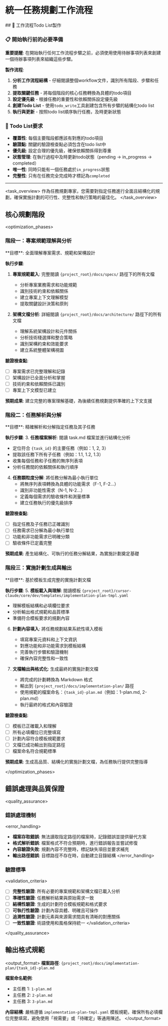 # 統一任務規劃工作流程

<enforcement>
## 🔄 工作流程Todo List製作

### 📋 開始執行前的必要準備

**重要提醒**: 在開始執行任何工作流程步驟之前，必須使用使用待辦事項列表來創建一個待辦事項列表來組織這些步驟。

**製作流程**:
1. **分析工作流程結構** - 仔細閱讀整個workflow文件，識別所有階段、步驟和任務
2. **提取關鍵任務** - 將每個階段的核心任務轉換為具體的todo項目
3. **設定優先級** - 根據任務的重要性和依賴關係設定優先級
4. **創建Todo List** - 使用`todo_write`工具創建包含所有步驟的結構化todo list
5. **執行與更新** - 按照todo list順序執行任務，及時更新狀態

### 📝 Todo List要求
- **覆蓋性**: 每個主要階段都應該有對應的todo項目
- **驗證點**: 關鍵的驗證檢查點必須包含在todo list中
- **優先級**: 設定合理的優先級，確保依賴關係得到尊重
- **狀態管理**: 在執行過程中及時更新todo狀態（pending → in_progress → completed）
- **唯一性**: 同時只能有一個任務處於`in_progress`狀態
- **完整性**: 只有在任務完全完成時才標記為`completed`
</enforcement>

---

<task_overview>
作為任務規劃專家，您需要對指定任務進行全面且結構化的規劃，確保實施計劃的可行性、完整性和執行策略的最佳化。
</task_overview>

## 核心規劃階段

<optimization_phases>

### 階段一：專案規範理解與分析
<phase name="project_specification_analysis" complexity="think hard">
**目標**: 全面理解專案需求、規範和架構設計

**執行步驟**:
1. **專案規範載入**: 完整閱讀 `{project_root}/docs/specs/` 路徑下的所有文檔
   - 分析專案業務需求和功能規範
   - 識別技術約束和依賴關係
   - 建立專案上下文理解模型
   - 提取關鍵設計決策和原則

2. **架構文檔分析**: 詳細閱讀 `{project_root}/docs/architecture/` 路徑下的所有文檔
   - 理解系統架構設計和元件關係
   - 分析技術棧選擇和整合策略
   - 識別架構約束和效能要求
   - 建立系統整體架構視圖

**驗證檢查點**:
- [ ] 專案需求已完整理解和記錄
- [ ] 架構設計已全面分析和掌握
- [ ] 技術約束和依賴關係已識別
- [ ] 專案上下文模型已建立

**預期成果**: 建立完整的專案理解基礎，為後續任務規劃提供準確的上下文支援
</phase>

### 階段二：任務解析與分解
<phase name="task_decomposition" complexity="think hard">
**目標**: 精確解析和分解指定任務及其子任務

**執行步驟**:
3. **任務檔案解析**: 閱讀 task.md 檔案並進行結構化分析
   - 定位符合 `{task_id}` 的主要任務（例如：1, 2, 3）
   - 提取該任務下所有子任務（例如：1.1, 1.2, 1.3）
   - 收集每個任務和子任務的無序列表項
   - 分析任務間的依賴關係和執行順序

4. **任務顆粒度分解**: 將任務分解為最小執行單位
   - 將無序列表項轉換為具體的功能需求（F-1, F-2...）
   - 識別非功能性需求（N-1, N-2...）
   - 定義每個需求的驗收條件和測量標準
   - 建立任務執行的優先級排序

**驗證檢查點**:
- [ ] 指定任務及子任務已正確識別
- [ ] 任務需求已分解為最小執行單位
- [ ] 功能和非功能需求已明確分類
- [ ] 驗收條件已定義完整

**預期成果**: 產生結構化、可執行的任務分解結果，為實施計劃奠定基礎
</phase>

### 階段三：實施計劃生成與輸出
<phase name="implementation_plan_generation" complexity="think harder">
**目標**: 基於模板生成完整的實施計劃文檔

**執行步驟**:
5. **模板載入與理解**: 閱讀模板 `{project_root}/cursor-claude/core/dev/templates/implementation-plan-tmpl.yaml`
   - 理解模板結構和必填欄位要求
   - 分析輸出格式規範和品質標準
   - 準備符合模板要求的規劃內容

6. **計劃內容填入**: 將任務規劃結果系統性填入模板
   - 填寫專案元資料和上下文資訊
   - 對應功能和非功能需求到模板結構
   - 完善執行步驟和驗證機制
   - 確保內容完整性和一致性

7. **文檔輸出與格式化**: 生成最終的實施計劃文檔
   - 將完成的計劃轉換為 Markdown 格式
   - 輸出到 `{project_root}/docs/implementation-plan/` 路徑
   - 使用規範的檔案命名：`{task_id}-plan.md`（例如：1-plan.md, 2-plan.md）
   - 執行最終的格式和內容驗證

**驗證檢查點**:
- [ ] 模板已正確載入和理解
- [ ] 所有必填欄位已完整填寫
- [ ] 計劃內容符合模板規範要求
- [ ] 文檔已成功輸出到指定路徑
- [ ] 檔案命名符合規範標準

**預期成果**: 生成高品質、結構化的實施計劃文檔，為任務執行提供完整指導
</phase>

</optimization_phases>

## 錯誤處理與品質保證

<quality_assurance>

### 錯誤處理機制
<error_handling>
- **檔案存取錯誤**: 無法讀取指定路徑的檔案時，記錄錯誤並提供替代方案
- **格式解析錯誤**: 檔案格式不符合預期時，進行錯誤報告並嘗試修復
- **內容驗證失敗**: 規劃內容不完整時，標記缺失項目並要求補充
- **輸出路徑錯誤**: 目標路徑不存在時，自動建立目錄結構
</error_handling>

### 驗證標準
<validation_criteria>
- [ ] **完整性驗證**: 所有必要的專案規範和架構文檔已載入分析
- [ ] **準確性驗證**: 任務解析結果與原始需求一致
- [ ] **結構性驗證**: 生成的計劃符合模板規範和格式要求
- [ ] **可執行性驗證**: 計劃內容具體、明確且可操作
- [ ] **追溯性驗證**: 計劃元素與來源需求間具有清晰的對應關係
- [ ] **一致性驗證**: 術語使用和風格保持統一
</validation_criteria>

</quality_assurance>

## 輸出格式規範

<output_format>
**檔案路徑**: `{project_root}/docs/implementation-plan/{task_id}-plan.md`

**檔案命名範例**:
- 主任務 1: `1-plan.md`
- 主任務 2: `2-plan.md`
- 主任務 3: `3-plan.md`

**內容結構**: 嚴格遵循 `implementation-plan-tmpl.yaml` 模板規範，確保所有必填欄位完整填寫，避免使用「視需要」或「待確定」等通用陳述。
</output_format>